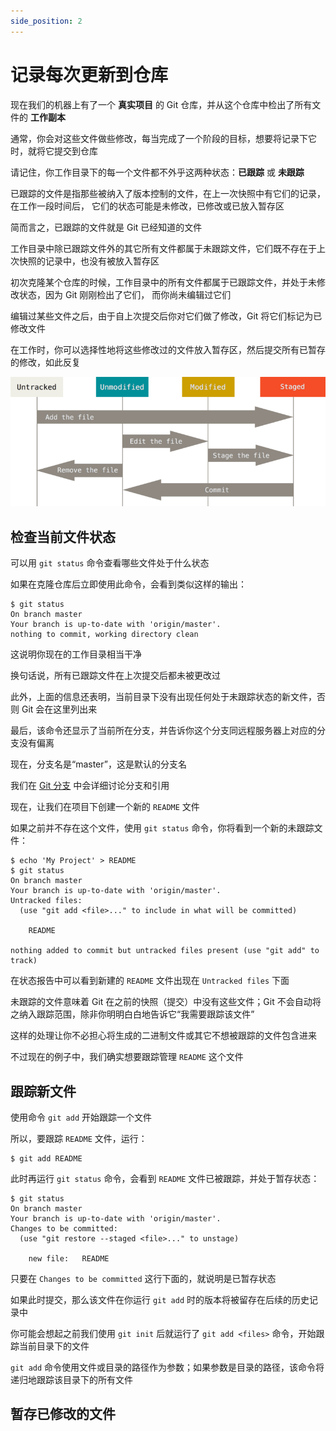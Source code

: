 ```yaml
---
side_position: 2
---
```


# 记录每次更新到仓库

现在我们的机器上有了一个 **真实项目** 的 Git 仓库，并从这个仓库中检出了所有文件的 **工作副本**

通常，你会对这些文件做些修改，每当完成了一个阶段的目标，想要将记录下它时，就将它提交到仓库

请记住，你工作目录下的每一个文件都不外乎这两种状态：**已跟踪** 或 **未跟踪**

已跟踪的文件是指那些被纳入了版本控制的文件，在上一次快照中有它们的记录，在工作一段时间后， 它们的状态可能是未修改，已修改或已放入暂存区

简而言之，已跟踪的文件就是 Git 已经知道的文件

工作目录中除已跟踪文件外的其它所有文件都属于未跟踪文件，它们既不存在于上次快照的记录中，也没有被放入暂存区

初次克隆某个仓库的时候，工作目录中的所有文件都属于已跟踪文件，并处于未修改状态，因为 Git 刚刚检出了它们， 而你尚未编辑过它们

编辑过某些文件之后，由于自上次提交后你对它们做了修改，Git 将它们标记为已修改文件

在工作时，你可以选择性地将这些修改过的文件放入暂存区，然后提交所有已暂存的修改，如此反复

![../img/01.png](../img/01.png)

## 检查当前文件状态

可以用 `git status` 命令查看哪些文件处于什么状态

如果在克隆仓库后立即使用此命令，会看到类似这样的输出：

```shell
$ git status
On branch master
Your branch is up-to-date with 'origin/master'.
nothing to commit, working directory clean
```

这说明你现在的工作目录相当干净

换句话说，所有已跟踪文件在上次提交后都未被更改过

此外，上面的信息还表明，当前目录下没有出现任何处于未跟踪状态的新文件，否则 Git 会在这里列出来

最后，该命令还显示了当前所在分支，并告诉你这个分支同远程服务器上对应的分支没有偏离

现在，分支名是“master”，这是默认的分支名

我们在 [Git 分支](https://git-scm.com/book/zh/v2/ch00/ch03-git-branching) 中会详细讨论分支和引用

现在，让我们在项目下创建一个新的 `README` 文件

如果之前并不存在这个文件，使用 `git status` 命令，你将看到一个新的未跟踪文件：

```shell
$ echo 'My Project' > README
$ git status
On branch master
Your branch is up-to-date with 'origin/master'.
Untracked files:
  (use "git add <file>..." to include in what will be committed)

    README

nothing added to commit but untracked files present (use "git add" to track)
```

在状态报告中可以看到新建的 `README` 文件出现在 `Untracked files` 下面

未跟踪的文件意味着 Git 在之前的快照（提交）中没有这些文件；Git 不会自动将之纳入跟踪范围，除非你明明白白地告诉它“我需要跟踪该文件”

这样的处理让你不必担心将生成的二进制文件或其它不想被跟踪的文件包含进来

不过现在的例子中，我们确实想要跟踪管理 `README` 这个文件

## 跟踪新文件

使用命令 `git add` 开始跟踪一个文件

所以，要跟踪 `README` 文件，运行：

```shell
$ git add README
```

此时再运行 `git status` 命令，会看到 `README` 文件已被跟踪，并处于暂存状态：

```shell
$ git status
On branch master
Your branch is up-to-date with 'origin/master'.
Changes to be committed:
  (use "git restore --staged <file>..." to unstage)

    new file:   README
```

只要在 `Changes to be committed` 这行下面的，就说明是已暂存状态

如果此时提交，那么该文件在你运行 `git add` 时的版本将被留存在后续的历史记录中

你可能会想起之前我们使用 `git init` 后就运行了 `git add <files>` 命令，开始跟踪当前目录下的文件

`git add` 命令使用文件或目录的路径作为参数；如果参数是目录的路径，该命令将递归地跟踪该目录下的所有文件

## 暂存已修改的文件